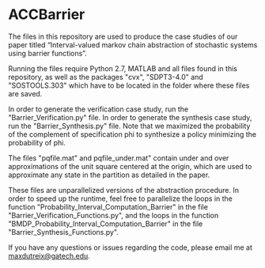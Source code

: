 # ACCBarrier

The files in this repository are used to produce the case studies of our paper titled “Interval-valued markov chain abstraction of stochastic systems using barrier functions”.

Running the files require Python 2.7, MATLAB and all files found in this repository, as well as the packages "cvx", "SDPT3-4.0" and "SOSTOOLS.303" which have to be located in the folder where these files are saved.

In order to generate the verification case study, run the "Barrier_Verification.py" file. In order to generate the synthesis case study, run the "Barrier_Synthesis.py" file. Note that we maximized the probability of the complement of specification phi to synthesize a policy minimizing the probability of phi.

The files "pqfile.mat" and pqfile_under.mat" contain under and over approximations of the unit square centered at the origin, which are used to approximate any state in the partition as detailed in the paper.

These files are unparallelized versions of the abstraction procedure. In order to speed up the runtime, feel free to parallelize the loops in the function "Probability_Interval_Computation_Barrier" in the file "Barrier_Verification_Functions.py", and the loops in the function "BMDP_Probability_Interval_Computation_Barrier" in the file "Barrier_Synthesis_Functions.py".

If you have any questions or issues regarding the code, please email me at maxdutreix@gatech.edu.

